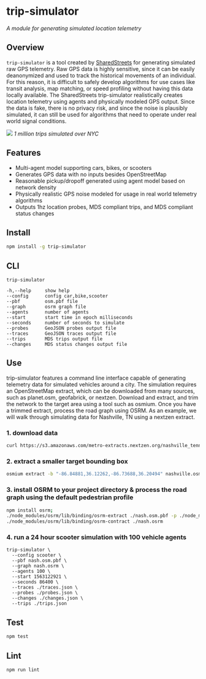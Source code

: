 # trip-simulator
*A module for generating simulated location telemetry*

## Overview

`trip-simulator` is a tool created by [SharedStreets](sharedstreets.io) for generating simulated raw GPS telemetry. Raw GPS data is highly sensitive, since it can be easily deanonymized and used to track the historical movements of an individual. For this reason, it is difficult to safely develop algorithms for use cases like transit analysis, map matching, or speed profiling without having this data locally available. The SharedStreets trip-simulator realistically creates location telemetry using agents and physically modeled GPS output. Since the data is fake, there is no privacy risk, and since the noise is plausibly simulated, it can still be used for algorithms that need to operate under real world signal conditions.

![](https://i.imgur.com/Z1N2Tdj.jpg)
*1 million trips simulated over NYC*

## Features

- Multi-agent model supporting cars, bikes, or scooters
- Generates GPS data with no inputs besides OpenStreetMap
- Reasonable pickup/dropoff generated using agent model based on network density
- Physically realistic GPS noise modeled for usage in real world telemetry algorithms
- Outputs 1hz location probes, MDS compliant trips, and MDS compliant status changes

## Install

```sh
npm install -g trip-simulator
```

## CLI

```
trip-simulator

-h,--help     show help
--config      config car,bike,scooter
--pbf         osm.pbf file
--graph       osrm graph file
--agents      number of agents
--start       start time in epoch milliseconds
--seconds     number of seconds to simulate
--probes      GeoJSON probes output file
--traces      GeoJSON traces output file
--trips       MDS trips output file
--changes     MDS status changes output file
```

## Use

trip-simulator features a command line interface capable of generating telemetry data for simulated vehicles around a city. The simulation requires an OpenStreetMap extract, which can be downloaded from many sources, such as planet.osm, geofabrick, or nextzen. Download and extract, and trim the network to the target area using a tool such as osmium. Once you have a trimmed extract, process the road graph using OSRM. As an example, we will walk through simulating data for Nashville, TN using a nextzen extract.

### 1. download data

```sh
curl https://s3.amazonaws.com/metro-extracts.nextzen.org/nashville_tennessee.osm.pbf -o nashville.osm.pbf
```

### 2. extract a smaller target bounding box

```sh
osmium extract -b "-86.84881,36.12262,-86.73688,36.20494" nashville.osm.pbf -o ./nash.osm.pbf -s "complete_ways" --overwrite
```

### 3. install OSRM to your project directory & process the road graph using the default pedestrian profile

```sh
npm install osrm;
./node_modules/osrm/lib/binding/osrm-extract ./nash.osm.pbf -p ./node_modules/osrm/profiles/foot.lua;
./node_modules/osrm/lib/binding/osrm-contract ./nash.osrm
```

### 4. run a 24 hour scooter simulation with 100 vehicle agents

```
trip-simulator \
  --config scooter \
  --pbf nash.osm.pbf \
  --graph nash.osrm \
  --agents 100 \
  --start 1563122921 \
  --seconds 86400 \
  --traces ./traces.json \
  --probes ./probes.json \
  --changes ./changes.json \
  --trips ./trips.json
```

## Test

```sh
npm test
```

## Lint

```sh
npm run lint
```
